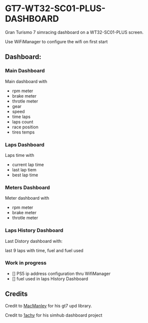 # GT7-WT32-SC01-PLUS-DASHBOARD

Gran Turismo 7 simracing dashboard on a WT32-SC01-PLUS screen.

Use WiFiManager to configure the wifi on first start

## Dashboard:

### Main Dashboard

Main dashboard with 
* rpm meter
* brake meter
* throtle meter
* gear
* speed
* time laps
* laps count
* race position
* tires temps

### Laps Dashboard

Laps time with 
* current lap time
* last lap tiem
* best lap time
  
### Meters Dashboard
Meter dashboard with
* rpm meter
* brake meter
* throtle meter
  
### Laps History Dashboard

Last Distory dashboard with:

last 9 laps with time, fuel and fuel used

### Work in progress

  - [] PS5 ip address configuration thru WifiManager
  - [] fuel used in laps History Dashboard


## Credits

Credit to [MacManley](https://github.com/MacManley/gt7-udp) for his gt7 upd library.

Credit to [1achy](https://github.com/1achy/https---github.com-1achy-SIMHUB-ESP32---SUNTON-screen) for his simhub dashboard project